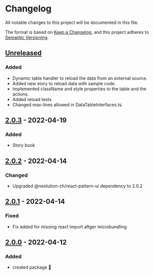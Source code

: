 # Changelog

All notable changes to this project will be documented in this file.

The format is based on [Keep a Changelog](https://keepachangelog.com/en/1.0.0/),
and this project adheres to [Semantic Versioning](https://semver.org/spec/v2.0.0.html).

## [Unreleased]
### Added
-   Dynamic table handler to reload the data from an external source.
-   Added new story to reload data with sample code.
-   Implemented className and style properties to the table and the actions.
-   Added reload tests.
-   Changed max-lines allowed in DataTableInterfaces.ts.

## [2.0.3] - 2022-04-19

### Added

-   Story book

## [2.0.2] - 2022-04-14

### Changed

-   Upgraded @neolution-ch/react-pattern-ui dependency to 2.0.2

## [2.0.1] - 2022-04-14

### Fixed

-   Fix added for missing react import aftger microbundling

## [2.0.0] - 2022-04-12

### Added

-   created package :tada: 

[Unreleased]: https://github.com/neolution-ch/react-data-table/compare/2.0.3...HEAD

[2.0.3]: https://github.com/neolution-ch/react-data-table/compare/2.0.2...2.0.3

[2.0.2]: https://github.com/neolution-ch/react-data-table/compare/2.0.1...2.0.2

[2.0.1]: https://github.com/neolution-ch/react-data-table/compare/2.0.0...2.0.1

[2.0.0]: https://github.com/neolution-ch/react-data-table/compare/429b3a1c042143eeb0d4e3ec1a50e81faf33e384...2.0.0
